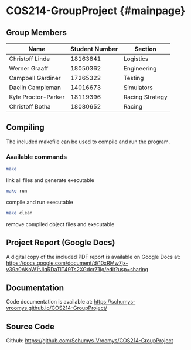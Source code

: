 # COS214-GroupProject {#mainpage}

## Group Members

| Name                | Student Number | Section         |
| ------------------- | -------------- | --------------- |
| Christoff Linde     | 18163841       | Logistics       |
| Werner Graaff       | 18050362       | Engineering     |
| Campbell Gardiner   | 17265322       | Testing         |
| Daelin Campleman    | 14016673       | Simulators      |
| Kyle Proctor-Parker | 18119396       | Racing Strategy |
| Christoff Botha     | 18080652       | Racing          |

## Compiling

The included makefile can be used to compile and run the program.

### Available commands

```bash
make
```

link all files and generate executable

```bash
make run
```

compile and run executable

```bash
make clean
```

remove compiled object files and executable

## Project Report (Google Docs)

A digital copy of the included PDF report is available on Google Docs at: https://docs.google.com/document/d/10xRMw7jx-v39a0AKoW1tJiqRDaTlT49Ts2XGdcrZ1Ig/edit?usp=sharing

## Documentation

Code documentation is available at: https://schumys-vroomys.github.io/COS214-GroupProject/

## Source Code

Github: https://github.com/Schumys-Vroomys/COS214-GroupProject
